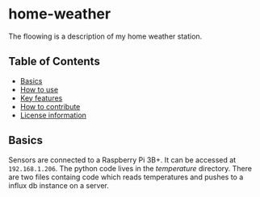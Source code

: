 # home-weather

The floowing is a description of my home weather station. 


## Table of Contents

- [Basics](#Basics)
- [How to use](#how-to-use)
- [Key features](#key-features)
- [How to contribute](#how-to-contribute)
- [License information](#license-information)



## Basics

Sensors are connected to a Raspberry Pi 3B+. It can be accessed at `192.168.1.206`. 
The python code lives in the *temperature* directory. 
There are two files containg code which reads temperatures and pushes to a influx db instance on a server. 